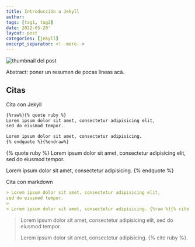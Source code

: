 ```yaml
---
title: Introducción a Jekyll
author: 
tags: [tag1, tag2]
date: 2022-05-20'
layout: post
categories: [jekyll]
excerpt_separator: <!--more-->
---
```


![thumbnail del post](assets/default-banner.jpg)

Abstract: poner un resumen de pocas lineas acá.
<!--more-->

## Citas
Cita con Jekyll
```markdown
{%raw%}{% quote ruby %}
Lorem ipsum dolor sit amet, consectetur adipisicing elit,
sed do eiusmod tempor.

Lorem ipsum dolor sit amet, consectetur adipisicing.
{% endquote %}{%endraw%}
```

{% quote ruby %}
Lorem ipsum dolor sit amet, consectetur adipisicing elit,
sed do eiusmod tempor.

Lorem ipsum dolor sit amet, consectetur adipisicing.
{% endquote %}

Cita con markdown
```markdown
> Lorem ipsum dolor sit amet, consectetur adipisicing elit,
sed do eiusmod tempor.
>
> Lorem ipsum dolor sit amet, consectetur adipisicing. {%raw %}{% cite ruby %}{% endraw %}.
```
> Lorem ipsum dolor sit amet, consectetur adipisicing elit,
sed do eiusmod tempor.
>
> Lorem ipsum dolor sit amet, consectetur adipisicing. {% cite ruby %}.